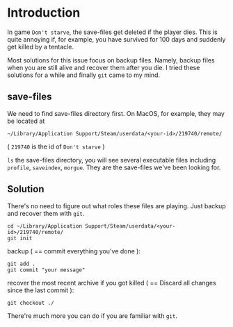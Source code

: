 # Introduction

In game `Don't starve`, the save-files get deleted if the player dies. This is quite annoying if, for example, you have survived for 100 days and suddenly get killed by a tentacle.

Most solutions for this issue focus on backup files. Namely, backup files when you are still alive and recover them after you die. I tried these solutions for a while and finally `git` came to my mind.

## save-files

We need to find save-files directory first. On MacOS, for example, they may be located at

`~/Library/Application Support/Steam/userdata/<your-id>/219740/remote/`

( `219740` is the id of `Don't starve` )

`ls` the save-files directory, you will see several executable files including `profile`, `saveindex`, `morgue`. They are the save-files we've been looking for.

## Solution

There's no need to figure out what roles these files are playing. Just backup and recover them with `git`.

```
cd ~/Library/Application Support/Steam/userdata/<your-id>/219740/remote/
git init
```

backup ( == commit everything you've done ):

```
git add .
git commit "your message"
```

recover the most recent archive if you got killed ( == Discard all changes since the last commit ):

```
git checkout ./
```

There're much more you can do if you are familiar with `git`.